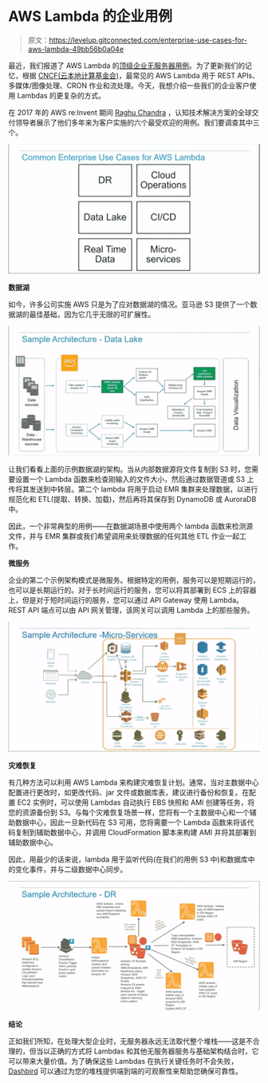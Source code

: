 # AWS Lambda 的企业用例

> 原文：<https://levelup.gitconnected.com/enterprise-use-cases-for-aws-lambda-49bb56b0a04e>

最近，我们报道了 AWS Lambda 的[顶级企业无服务器用例](https://dashbird.io/blog/biggest-serverless-pain-points/)。为了更新我们的记忆，根据 [CNCF(云本地计算基金会)](https://www.itopstimes.com/cloud/10-use-cases-for-serverless/)，最常见的 AWS Lambda 用于 REST APIs、多媒体/图像处理、CRON 作业和流处理。今天，我想介绍一些我们的企业客户使用 Lambdas 的更复杂的方式。

在 2017 年的 AWS re:Invent 期间 [Raghu Chandra](https://www.linkedin.com/in/raghu-chandra-bb1a861/) ，认知技术解决方案的全球交付领导者展示了他们多年来为客户实施的六个最受欢迎的用例。我们要调查其中三个。

![](img/a34509454fd902ed4b2c348d445b811a.png)

**数据湖**

如今，许多公司实施 AWS 只是为了应对数据湖的情况。亚马逊 S3 提供了一个数据湖的最佳基础，因为它几乎无限的可扩展性。

![](img/95398f9fb1ac0cf8afc668136a8607a3.png)

让我们看看上面的示例数据湖的架构。当从内部数据源将文件复制到 S3 时，您需要设置一个 Lambda 函数来检查刚输入的文件大小，然后通过数据管道或 S3 上传将其发送到中转层。第二个 lambda 将用于启动 EMR 集群来处理数据，以进行规范化和 ETL(提取、转换、加载)，然后再将其保存到 DynamoDB 或 AuroraDB 中。

因此，一个非常典型的用例——在数据湖场景中使用两个 lambda 函数来检测源文件，并与 EMR 集群或我们希望调用来处理数据的任何其他 ETL 作业一起工作。

**微服务**

企业的第二个示例架构模式是微服务。根据特定的用例，服务可以是短期运行的，也可以是长期运行的。对于长时间运行的服务，您可以将其部署到 ECS 上的容器上，但是对于短时间运行的服务，您可以通过 API Gateway 使用 Lambda。REST API 端点可以由 API 网关管理，该网关可以调用 Lambda 上的那些服务。

![](img/b390b64f0f1ce8250117b20eb1570f2e.png)

**灾难恢复**

有几种方法可以利用 AWS Lambda 来构建灾难恢复计划。通常，当对主数据中心配置进行更改时，如更改代码、jar 文件或数据库表，建议进行备份和恢复。在配置 EC2 实例时，可以使用 Lambdas 自动执行 EBS 快照和 AMI 创建等任务，将您的资源备份到 S3。与每个灾难恢复场景一样，您将有一个主数据中心和一个辅助数据中心，因此一旦新代码在 S3 可用，您将需要一个 Lambda 函数来将该代码复制到辅助数据中心，并调用 CloudFormation 脚本来构建 AMI 并将其部署到辅助数据中心。

因此，用最少的话来说，lambda 用于监听代码(在我们的用例 S3 中)和数据库中的变化事件，并与二级数据中心同步。

![](img/dfd2187214e71547019b0642b517ed39.png)

**结论**

正如我们所知，在处理大型企业时，无服务器永远无法取代整个堆栈——这是不合理的，但当以正确的方式将 Lambdas 和其他无服务器服务与基础架构结合时，它可以带来大量价值。为了确保这些 Lambdas 在执行关键任务时不会失败， [Dashbird](https://dashbird.io/) 可以通过为您的堆栈提供端到端的可观察性来帮助您确保可靠性。